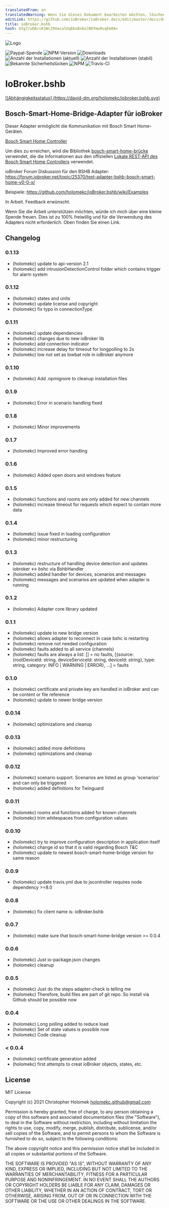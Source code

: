 ```yaml
---
translatedFrom: en
translatedWarning: Wenn Sie dieses Dokument bearbeiten möchten, löschen Sie bitte das Feld "translationsFrom". Andernfalls wird dieses Dokument automatisch erneut übersetzt
editLink: https://github.com/ioBroker/ioBroker.docs/edit/master/docs/de/adapterref/iobroker.bshb/README.md
title: ioBroker.bshb
hash: Utg7/uDA/cK1Wc29XecalUq6bn8n6olNOfmw9sqEm0A=
---
```

![Logo](../../../en/adapterref/iobroker.bshb/admin/bshb-logo.jpg)

![Paypal-Spende](https://img.shields.io/badge/paypal-donate%20|%20spenden-blue.svg)
![NPM-Version](http://img.shields.io/npm/v/iobroker.bshb.svg)
![Downloads](https://img.shields.io/npm/dm/iobroker.bshb.svg)
![Anzahl der Installationen (aktuell)](http://iobroker.live/badges/bshb-installed.svg)
![Anzahl der Installationen (stabil)](http://iobroker.live/badges/bshb-stable.svg)
![Bekannte Sicherheitslücken](https://snyk.io/test/github/holomekc/ioBroker.bshb/badge.svg)
![NPM](https://nodei.co/npm/iobroker.bshb.png)
![Travis-CI](http://img.shields.io/travis/holomekc/ioBroker.bshb/master.svg)

# IoBroker.bshb
[![Abhängigkeitsstatus] (https://david-dm.org/holomekc/iobroker.bshb.svg)](https://david-dm.org/holomekc/iobroker.bshb)

## Bosch-Smart-Home-Bridge-Adapter für ioBroker
Dieser Adapter ermöglicht die Kommunikation mit Bosch Smart Home-Geräten.

[Bosch Smart Home Controller](https://www.bosch-smarthome.com/de/de/produkte/smart-system-solutions/smart-home-controller)

Um dies zu erreichen, wird die Bibliothek [bosch-smart-home-brücke](https://github.com/holomekc/bosch-smart-home-bridge) verwendet, die die Informationen aus den offiziellen [Lokale REST-API des Bosch Smart Home Controllers](https://github.com/BoschSmartHome/bosch-shc-api-docs) verwendet.

ioBroker Forum Diskussion für den BSHB Adapter: https://forum.iobroker.net/topic/25370/test-adapter-bshb-bosch-smart-home-v0-0-x/

Beispiele: https://github.com/holomekc/ioBroker.bshb/wiki/Examples

In Arbeit. Feedback erwünscht.

Wenn Sie die Arbeit unterstützen möchten, würde ich mich über eine kleine Spende freuen. Dies ist zu 100% freiwillig und für die Verwendung des Adapters nicht erforderlich. Oben finden Sie einen Link.

## Changelog

### 0.1.13
* (holomekc) update to api-version 2.1
* (holomekc) add intrusionDetectionControl folder which contains trigger for alarm system

### 0.1.12
* (holomekc) states and units
* (holomekc) update license and copyright
* (holomekc) fix typo in connectionType

### 0.1.11
* (holomekc) update dependencies
* (holomekc) changes due to new ioBroker lib
* (holomekc) add connection indicator
* (holomekc) increase delay for timeout for longpolling to 2s
* (holomekc) low not set as lowbat role in ioBroker anymore

### 0.1.10
* (holomekc) Add .npmignore to cleanup installation files

### 0.1.9
* (holomekc) Error in scenario handling fixed

### 0.1.8
* (holomekc) Minor improvements

### 0.1.7
* (holomekc) Improved error handling

### 0.1.6
* (holomekc) Added open doors and windows feature

### 0.1.5
* (holomekc) functions and rooms are only added for new channels 
* (holomekc) increase timeout for requests which expect to contain more data

### 0.1.4
* (holomekc) issue fixed in loading configuration
* (holomekc) minor restructuring

### 0.1.3
* (holomekc) restructure of handling device detection and updates iobroker <-> bshc via BshbHandler
* (holomekc) added handler for devices, scenarios and messages
* (holomekc) messages and scenarios are updated when adapter is running

### 0.1.2
* (holomekc) Adapter core library updated

### 0.1.1
* (holomekc) update to new bridge version
* (holomekc) allows adapter to reconnect in case bshc is restarting
* (holomekc) remove not needed configuration
* (holomekc) faults added to all service (channels)
* (holomekc) faults are always a list: [] = no faults, \[{source: {rootDeviceId: string, deviceServiceId: string, deviceId: string}, type: string, category: INFO | WARNING | ERROR}, ...\] = faults

### 0.1.0
* (holomekc) certificate and private key are handled in ioBroker and can be content or file reference
* (holomekc) update to newer bridge version

### 0.0.14
* (holomekc) optimizations and cleanup

### 0.0.13
* (holomekc) added more definitions
* (holomekc) optimizations and cleanup

### 0.0.12
* (holomekc) scenario support. Scenarios are listed as group 'scenarios' and can only be triggered
* (holomekc) added definitions for Twinguard

### 0.0.11
* (holomekc) rooms and functions added for known channels
* (holomekc) trim whitespaces from configuration values

### 0.0.10
* (holomekc) try to improve configuration description in application itself
* (holomekc) change id so that it is valid regarding Bosch T&C
* (holomekc) update to newest bosch-smart-home-bridge version for same reason

### 0.0.9
* (holomekc) update travis.yml due to jscontroller requires node dependency >=8.0

### 0.0.8
* (holomekc) fix client name is: ioBroker.bshb

### 0.0.7
* (holomekc) make sure that bosch-smart-home-bridge version >= 0.0.4

### 0.0.6
* (holomekc) Just io-package.json changes
* (holomekc) cleanup

### 0.0.5
* (holomekc) Just do the steps adapter-check is telling me
* (holomekc) Therefore, build files are part of git repo. So install via Github should be possible now

### 0.0.4
* (holomekc) Long polling added to reduce load
* (holomekc) Set of state values is possible now
* (holomekc) Code cleanup

### < 0.0.4
* (holomekc) certificate generation added
* (holomekc) first attempts to creat ioBroker objects, states, etc.

## License

MIT License

Copyright (c) 2021 Christopher Holomek <holomekc.github@gmail.com>

Permission is hereby granted, free of charge, to any person obtaining a copy
of this software and associated documentation files (the "Software"), to deal
in the Software without restriction, including without limitation the rights
to use, copy, modify, merge, publish, distribute, sublicense, and/or sell
copies of the Software, and to permit persons to whom the Software is
furnished to do so, subject to the following conditions:

The above copyright notice and this permission notice shall be included in all
copies or substantial portions of the Software.

THE SOFTWARE IS PROVIDED "AS IS", WITHOUT WARRANTY OF ANY KIND, EXPRESS OR
IMPLIED, INCLUDING BUT NOT LIMITED TO THE WARRANTIES OF MERCHANTABILITY,
FITNESS FOR A PARTICULAR PURPOSE AND NONINFRINGEMENT. IN NO EVENT SHALL THE
AUTHORS OR COPYRIGHT HOLDERS BE LIABLE FOR ANY CLAIM, DAMAGES OR OTHER
LIABILITY, WHETHER IN AN ACTION OF CONTRACT, TORT OR OTHERWISE, ARISING FROM,
OUT OF OR IN CONNECTION WITH THE SOFTWARE OR THE USE OR OTHER DEALINGS IN THE
SOFTWARE.